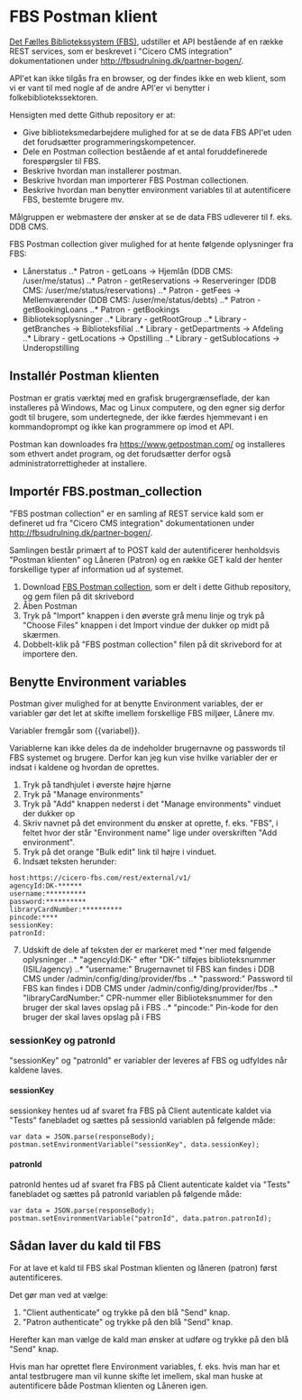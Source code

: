 # FBS Postman klient

[Det Fælles Bibliotekssystem (FBS)](http://www.kombit.dk/bibliotek), udstiller et API bestående af en række REST services, som er beskrevet i "Cicero CMS integration" dokumentationen under http://fbsudrulning.dk/partner-bogen/.

API'et kan ikke tilgås fra en browser, og der findes ikke en web klient, som vi er vant til med nogle af de andre API'er vi benytter i folkebibliotekssektoren.

Hensigten med dette Github repository er at:
* Give biblioteksmedarbejdere mulighed for at se de data FBS API'et uden det forudsætter programmeringskompetencer.
* Dele en Postman collection bestående af et antal foruddefinerede forespørgsler til FBS.
* Beskrive hvordan man installerer postman.
* Beskrive hvordan man importerer FBS Postman collectionen.
* Beskrive hvordan man benytter environment variables til at autentificere FBS, bestemte brugere mv.

Målgruppen er webmastere der ønsker at se de data FBS udleverer til f. eks. DDB CMS.

FBS Postman collection giver mulighed for at hente følgende oplysninger fra FBS:

* Lånerstatus
..* Patron - getLoans -> Hjemlån (DDB CMS: /user/me/status)
..* Patron - getReservations -> Reserveringer (DDB CMS: /user/me/status/reservations) 
..* Patron - getFees -> Mellemværender (DDB CMS: /user/me/status/debts)
..* Patron - getBookingLoans
..* Patron - getBookings
* Biblioteksoplysninger
..* Library - getRootGroup
..* Library - getBranches -> Biblioteksfilial
..* Library - getDepartments -> Afdeling
..* Library - getLocations -> Opstilling
..* Library - getSublocations -> Underopstilling

## Installér Postman klienten

Postman er gratis værktøj med en grafisk brugergrænseflade, der kan installeres på Windows, Mac og Linux computere, og den egner sig derfor godt til brugere, som undertegnede, der ikke færdes hjemmevant i en kommandoprompt og ikke kan programmere op imod et API.

Postman kan downloades fra https://www.getpostman.com/ og installeres som ethvert andet program, og det forudsætter derfor også administratorrettigheder at installere.

## Importér FBS.postman_collection

"FBS postman collection" er en samling af REST service kald som er defineret ud fra "Cicero CMS integration" dokumentationen under http://fbsudrulning.dk/partner-bogen/.

Samlingen består primært af to POST kald der autentificerer henholdsvis "Postman klienten" og Låneren (Patron) og en række GET kald der henter forskellige typer af information ud af systemet. 

1. Download [FBS Postman collection](https://raw.githubusercontent.com/rolfmadsen/FBS-Postman-client/master/FBS.postman_collection.json), som er delt i dette Github repository, og gem filen på dit skrivebord
2. Åben Postman
3. Tryk på "Import" knappen i den øverste grå menu linje og tryk på "Choose Files" knappen i det Import vindue der dukker op midt på skærmen.
4. Dobbelt-klik på "FBS postman collection" filen på dit skrivebord for at importere den.

## Benytte Environment variables

Postman giver mulighed for at benytte Environment variables, der er variabler gør det let at skifte imellem forskellige FBS miljøer, Lånere mv.

Variabler fremgår som {{variabel}}.

Variablerne kan ikke deles da de indeholder brugernavne og passwords til FBS systemet og brugere.
Derfor kan jeg kun vise hvilke variabler der er indsat i kaldene og hvordan de oprettes.

1. Tryk på tandhjulet i øverste højre hjørne
2. Tryk på "Manage environments"
3. Tryk på "Add" knappen nederst i det "Manage environments" vinduet der dukker op
4. Skriv navnet på det environment du ønsker at oprette, f. eks. "FBS", i feltet hvor der står "Environment name" lige under overskriften "Add environment".
5. Tryk på det orange "Bulk edit" link til højre i vinduet.
6. Indsæt teksten herunder:
```
host:https://cicero-fbs.com/rest/external/v1/
agencyId:DK-******
username:**********
password:**********
libraryCardNumber:**********
pincode:****
sessionKey:
patronId:
```
7. Udskift de dele af teksten der er markeret med \*'ner med følgende oplysninger 
..* "agencyId:DK-" efter "DK-" tilføjes biblioteksnummer (ISIL/agency)
..* "username:" Brugernavnet til FBS kan findes i DDB CMS under /admin/config/ding/provider/fbs
..* "password:" Password til FBS kan findes i DDB CMS under /admin/config/ding/provider/fbs
..* "libraryCardNumber:" CPR-nummer eller Biblioteksnummer for den bruger der skal laves opslag på i FBS
..* "pincode:" Pin-kode for den bruger der skal laves opslag på i FBS

### sessionKey og patronId

"sessionKey" og "patronId" er variabler der leveres af FBS og udfyldes når kaldene laves.

#### sessionKey

sessionkey hentes ud af svaret fra FBS på Client autenticate kaldet via "Tests" fanebladet og sættes på sessionId variablen på følgende måde:

```
var data = JSON.parse(responseBody);
postman.setEnvironmentVariable("sessionKey", data.sessionKey);
```
#### patronId
patronId hentes ud af svaret fra FBS på Client autenticate kaldet via "Tests" fanebladet og sættes på patronId variablen på følgende måde:

```
var data = JSON.parse(responseBody);
postman.setEnvironmentVariable("patronId", data.patron.patronId);
```

## Sådan laver du kald til FBS

For at lave et kald til FBS skal Postman klienten og låneren (patron) først autentificeres. 

Det gør man ved at vælge:
1. "Client authenticate" og trykke på den blå "Send" knap.
2. "Patron authenticate" og trykke på den blå "Send" knap.

Herefter kan man vælge de kald man ønsker at udføre og trykke på den blå "Send" knap.

Hvis man har oprettet flere Environment variables, f. eks. hvis man har et antal testbrugere man vil kunne skifte let imellem, skal man huske at autentificere både Postman klienten og Låneren igen.
